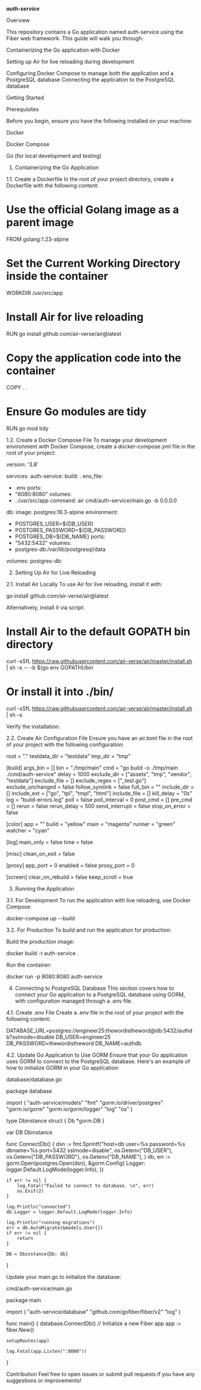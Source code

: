 ***auth-service***

Overview

This repository contains a Go application named auth-service using the Fiber web framework. 
This guide will walk you through:

Containerizing the Go application with Docker

Setting up Air for live reloading during development

Configuring Docker Compose to manage both the application and a PostgreSQL database
Connecting the application to the PostgreSQL database

Getting Started

Prerequisites

Before you begin, ensure you have the following installed on your machine:

Docker

Docker Compose

Go (for local development and testing)
1. Containerizing the Go Application
   
1.1. Create a Dockerfile
In the root of your project directory, 
create a Dockerfile with the following content:

# Use the official Golang image as a parent image
FROM golang:1.23-alpine

# Set the Current Working Directory inside the container
WORKDIR /usr/src/app

# Install Air for live reloading
RUN go install github.com/air-verse/air@latest

# Copy the application code into the container
COPY . .

# Ensure Go modules are tidy
RUN go mod tidy

1.2. Create a Docker Compose File
To manage your development environment with Docker Compose, 
create a docker-compose.yml file in the root of your project:

version: '3.8'

services:
auth-service:
build: .
env_file:
- .env
ports:
- "8080:8080"
volumes:
- .:/usr/src/app
command: air cmd/auth-service/main.go -b 0.0.0.0

db:
image: postgres:16.3-alpine
environment:
- POSTGRES_USER=${DB_USER}
- POSTGRES_PASSWORD=${DB_PASSWORD}
- POSTGRES_DB=${DB_NAME}
ports:
- "5432:5432"
volumes:
- postgres-db:/var/lib/postgresql/data

volumes:
postgres-db:

2. Setting Up Air for Live Reloading
   
2.1. Install Air Locally
To use Air for live reloading, install it with:

go install github.com/air-verse/air@latest

Alternatively, install it via script:

# Install Air to the default GOPATH bin directory
curl -sSfL https://raw.githubusercontent.com/air-verse/air/master/install.sh | sh -s -- -b $(go env GOPATH)/bin

# Or install it into ./bin/
curl -sSfL https://raw.githubusercontent.com/air-verse/air/master/install.sh | sh -s

Verify the installation:

2.2. Create Air Configuration File
Ensure you have an air.toml file in the root of your project with the following configuration:

root = "."
testdata_dir = "testdata"
tmp_dir = "tmp"

[build]
args_bin = []
bin = "./tmp/main"
cmd = "go build -o ./tmp/main ./cmd/auth-service"
delay = 1000
exclude_dir = ["assets", "tmp", "vendor", "testdata"]
exclude_file = []
exclude_regex = ["_test.go"]
exclude_unchanged = false
follow_symlink = false
full_bin = ""
include_dir = []
include_ext = ["go", "tpl", "tmpl", "html"]
include_file = []
kill_delay = "0s"
log = "build-errors.log"
poll = false
poll_interval = 0
post_cmd = []
pre_cmd = []
rerun = false
rerun_delay = 500
send_interrupt = false
stop_on_error = false

[color]
app = ""
build = "yellow"
main = "magenta"
runner = "green"
watcher = "cyan"

[log]
main_only = false
time = false

[misc]
clean_on_exit = false

[proxy]
app_port = 0
enabled = false
proxy_port = 0

[screen]
clear_on_rebuild = false
keep_scroll = true

3. Running the Application
   
3.1. For Development
To run the application with live reloading, use Docker Compose:

docker-compose up --build

3.2. For Production
To build and run the application for production:

Build the production image:

docker build -t auth-service .

Run the container:

docker run -p 8080:8080 auth-service

4. Connecting to PostgreSQL Database
   This section covers how to connect your Go application to a PostgreSQL database using GORM, 
   with configuration managed through a .env file.

4.1. Create .env File
Create a .env file in the root of your project with the following content:

DATABASE_URL=postgres://engineer25:thewordistheword@db:5432/authdb?sslmode=disable
DB_USER=engineer25
DB_PASSWORD=thewordistheword
DB_NAME=authdb

4.2. Update Go Application to Use GORM
Ensure that your Go application uses GORM to connect to the PostgreSQL database. 
Here's an example of how to initialize GORM in your Go application:

database/database.go

package database

import (
"auth-service/models"
"fmt"
"gorm.io/driver/postgres"
"gorm.io/gorm"
"gorm.io/gorm/logger"
"log"
"os"
)

type Dbinstance struct {
Db *gorm.DB
}

var DB Dbinstance

func ConnectDb() {
dsn := fmt.Sprintf("host=db user=%s password=%s dbname=%s port=5432 sslmode=disable",
os.Getenv("DB_USER"),
os.Getenv("DB_PASSWORD"),
os.Getenv("DB_NAME"),
)
db, err := gorm.Open(postgres.Open(dsn), &gorm.Config{
Logger: logger.Default.LogMode(logger.Info),
})

	if err != nil {
		log.Fatal("Failed to connect to database. \n", err)
		os.Exit(2)
	}

	log.Println("connected")
	db.Logger = logger.Default.LogMode(logger.Info)

	log.Println("running migrations")
	err = db.AutoMigrate(&models.User{})
	if err != nil {
		return
	}

	DB = Dbinstance{Db: db}
}

Update your main.go to initialize the database:

cmd/auth-service/main.go

package main

import (
"auth-service/database"
"github.com/gofiber/fiber/v2"
"log"
)

func main() {
database.ConnectDb()
// Initialize a new Fiber app
app := fiber.New()

    setupRoutes(app)

    log.Fatal(app.Listen(":8080"))
}

Contribution
Feel free to open issues or submit pull requests if you have any suggestions or improvements!
